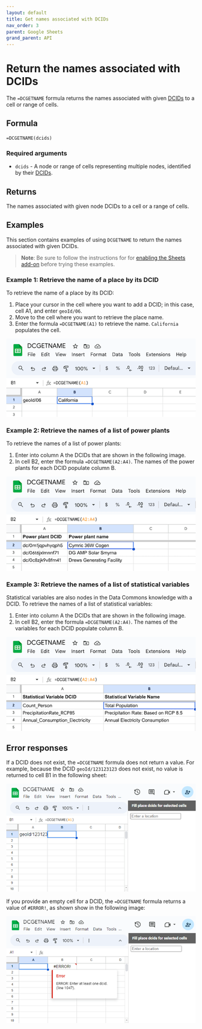 ```yaml
---
layout: default
title: Get names associated with DCIDs
nav_order: 3
parent: Google Sheets
grand_parent: API
---
```


# Return the names associated with DCIDs

The `=DCGETNAME` formula returns the names associated with given [DCIDs](/glossary.html#dcid) to a cell or range of cells.

## Formula

```
=DCGETNAME(dcids)
```

### Required arguments

* `dcids` - A node or range of cells representing multiple nodes, identified by their [DCIDs](/glossary.html#dcid).

## Returns

The names associated with given node DCIDs to a cell or a range of cells.

## Examples

This section contains examples of using `DCGETNAME` to return the names associated with given DCIDs.

> **Note**: Be sure to follow the instructions for for [enabling the Sheets add-on](/api/sheets/index.html#install) before trying these examples.

### Example 1: Retrieve the name of a place by its DCID

To retrieve the name of a place by its DCID:

1. Place your cursor in the cell where you want to add a DCID; in this case, cell A1, and enter `geoId/06`.
1. Move to the cell where you want to retrieve the place name.
1. Enter the formula `=DCGETNAME(A1)` to retrieve the name. `California` populates the cell.

![Retrieve the name of a place by its DCID](/assets/images/sheets/sheets_get_name_california.png)

### Example 2: Retrieve the names of a list of power plants

To retrieve the names of a list of power plants:

1. Enter into column A the DCIDs that are shown in the following image.
1. In cell B2, enter the formula `=DCGETNAME(A2:A4)`. The names of the power plants for each DCID populate column B.

![Retrieving the names of a list of power plants](/assets/images/sheets/sheets_get_name_power_plant.png)

### Example 3: Retrieve the names of a list of statistical variables

Statistical variables are also nodes in the Data Commons knowledge with a DCID. To retrieve the names of a list of statistical variables:

1. Enter into column A the DCIDs that are shown in the following image.
1. In cell B2, enter the formula `=DCGETNAME(A2:A4)`. The names of the variables for each DCID populate column B.

![Retrieving the names of a list of variables](/assets/images/sheets/sheets_get_name_sv.png)

## Error responses

If a DCID does not exist, the `=DCGETNAME` formula does not return a value. For example, because the DCID `geoId/123123123` does not exist, no value is returned to cell B1 in the following sheet:

![No value returned for a DCID that does not exist](/assets/images/sheets/sheets_get_name_wrong_dcid_cropped.png)

If you provide an empty cell for a DCID, the `=DCGETNAME` formula returns a value of `#ERROR!`, as shown show in the following image:

![#ERROR! value returned for an empty cell for a DCID](/assets/images/sheets/sheets_get_name_no_input_cropped.png)

